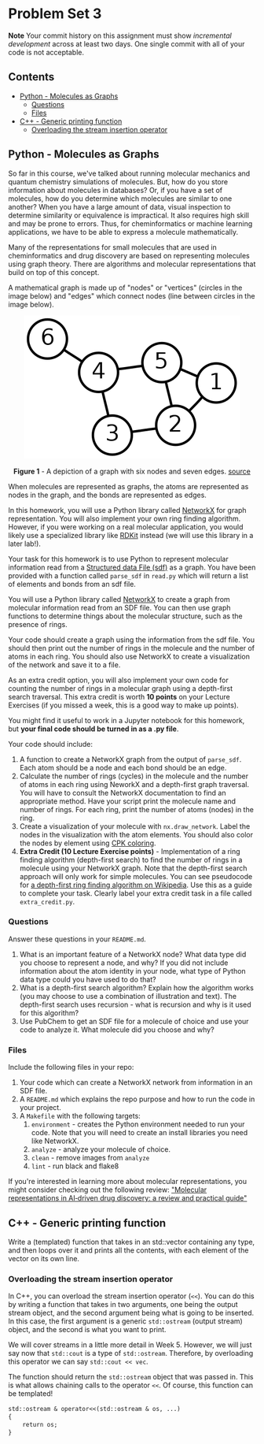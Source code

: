 <!-- omit in toc -->
Problem Set 3
==================
**Note** Your commit history on this assignment must show *incremental development* across at least two days.
One single commit with all of your code is not acceptable.

<!-- omit in toc -->
Contents
--------
- [Python - Molecules as Graphs](#python---molecules-as-graphs)
  - [Questions](#questions)
  - [Files](#files)
- [C++ - Generic printing function](#c---generic-printing-function)
  - [Overloading the stream insertion operator](#overloading-the-stream-insertion-operator)

Python - Molecules as Graphs
----------------------------
So far in this course, we've talked about running molecular mechanics and quantum chemistry simulations of molecules.
But, how do you store information about molecules in databases?
Or, if you have a set of molecules, how do you determine which molecules are similar to one another?
When you have a large amount of data, visual inspection to determine similarity or equivalence is impractical. 
It also requires high skill and may be prone to errors.
Thus, for cheminformatics or machine learning applications, we have to be able to express a molecule mathematically.

Many of the representations for small molecules that are used in cheminformatics and drug discovery are based on representing molecules using graph theory. There are algorithms and molecular representations that build on top of this concept. 

A mathematical graph is made up of "nodes" or "vertices" (circles in the image below) and "edges" which connect nodes (line between circles in the image below).

<center>
<img src="./images/graph_wiki.png">

**Figure 1** - A depiction of a graph with six nodes and seven edges. [source](https://en.wikipedia.org/wiki/Graph_theory)
</center>

When molecules are represented as graphs, the atoms are represented as nodes in the graph, and the bonds are represented as edges.

In this homework, you will use a Python library called [NetworkX](https://networkx.org/) for graph representation.
You will also implement your own ring finding algorithm.
However, if you were working on a real molecular application, you would likely use a specialized library like [RDKit](https://www.rdkit.org/) instead (we will use this library in a later lab!).

Your task for this homework is to use Python to represent molecular information read from a [Structured data File (sdf)](https://chem.libretexts.org/Courses/Intercollegiate_Courses/Cheminformatics/02%3A_Representing_Small_Molecules_on_Computers/2.05%3A_Structural_Data_Files) as a graph. You have been provided with a function called `parse_sdf` in `read.py` which will return a list of elements and bonds from an sdf file.

You will use a Python library called [NetworkX](https://networkx.org/) to create a graph from molecular information read from an SDF file.
You can then use graph functions to determine things about the molecular structure, such as the presence of rings.

Your code should create a graph using the information from the sdf file. 
You should then print out the number of rings in the molecule and the number of atoms in each ring. You should also use NetworkX to create a visualization of the network and save it to a file.

As an extra credit option, you will also implement your own code for counting the number of rings in a molecular graph using a depth-first search traversal. 
This extra credit is worth **10 points** on your Lecture Exercises (if you missed a week, this is a good way to make up points).

You might find it useful to work in a Jupyter notebook for this homework, but **your final code should be turned in as a .py file**.

Your code should include:

1. A function to create a NetworkX graph from the output of `parse_sdf`. Each atom should be a node and each bond should be an edge.
2. Calculate the number of rings (cycles) in the molecule and the number of atoms in each ring using NeworkX and a depth-first graph traversal. You will have to consult the NetworkX documentation to find an appropriate method. Have your script print the molecule name and number of rings. For each ring, print the number of atoms (nodes) in the ring.
3. Create a visualization of your molecule with `nx.draw_network`. Label the nodes in the visualization with the atom elements. You should also color the nodes by element using [CPK coloring](https://en.wikipedia.org/wiki/CPK_coloring).
4. **Extra Credit (10 Lecture Exercise points)** - Implementation of a ring finding algorithm (depth-first search) to find the number of rings in a molecule using your NetworkX graph. Note that the depth-first search approach will only work for simple molecules. You can see pseudocode for [a depth-first ring finding algorithm on Wikipedia](https://en.wikipedia.org/wiki/Cycle_(graph_theory)#Algorithm). Use this as a guide to complete your task. Clearly label your extra credit task in a file called `extra_credit.py`.

### Questions
Answer these questions in your `README.md`. 

1. What is an important feature of a NetworkX node? What data type did you choose to represent a node, and why? If you did not include information about the atom identity in your node, what type of Python data type could you have used to do that?
2. What is a depth-first search algorithm? Explain how the algorithm works (you may choose to use a combination of illustration and text). The depth-first search uses recursion - what is recursion and why is it used for this algorithm?
3. Use PubChem to get an SDF file for a molecule of choice and use your code to analyze it. What molecule did you choose and why?

### Files
Include the following files in your repo:
1. Your code which can create a NetworkX network from information in an SDF file.
2. A `README.md` which explains the repo purpose and how to run the code in your project.
3. A `Makefile` with the following targets:
   1. `environment` - creates the Python environment needed to run your code. Note that you will need to create an install libraries you need like NetworkX.
   2. `analyze` - analyze your molecule of choice.
   3. `clean` - remove images from `analyze`
   4. `lint` - run black and flake8

If you're interested in learning more about molecular representations, you might consider checking out the following review: ["Molecular representations in AI‑driven drug
discovery: a review and practical guide"](https://jcheminf.biomedcentral.com/articles/10.1186/s13321-020-00460-5)

C++ - Generic printing function
-------------------------

Write a (templated) function that takes in an std::vector containing any type, and
then loops over it and prints all the contents, with each element of the vector
on its own line.


### Overloading the stream insertion operator

In C++, you can overload the stream insertion operator (`<<`). You can do
this by writing a function that takes in two arguments, one being the output
stream object, and the second argument being what is going to be inserted. In
this case, the first argument is a generic `std::ostream` (output stream)
object, and the second is what you want to print.

We will cover streams in a little more detail in Week 5. However, we will just
say now that `std::cout` is a type of `std::ostream`. Therefore, by overloading
this operator we can say `std::cout << vec`.

The function should return the `std::ostream` object that was passed in. This
is what allows chaining calls to the operator `<<`. Of course, this function
can be templated!


    std::ostream & operator<<(std::ostream & os, ...)
    {
        return os;
    }



